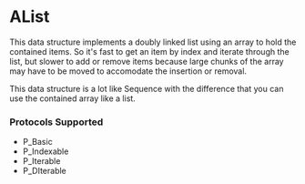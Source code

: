 # AList

This data structure implements a doubly linked list using an array to hold the contained items. So it's fast to get an item by index and iterate through the list, but slower to add or remove items because large chunks of the array may have to be moved to accomodate the insertion or removal.

This data structure is a lot like Sequence with the difference that you can use the contained array like a list.

### Protocols Supported

- P_Basic
- P_Indexable
- P_Iterable
- P_DIterable
